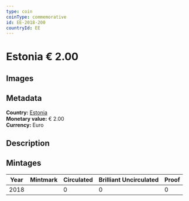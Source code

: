 ```yaml
---
type: coin
coinType: commemorative
id: EE-2018-200
countryId: EE
---
```


# Estonia € 2.00

## Images


## Metadata

**Country:** [Estonia](../../Countries/Estonia/index.md)\
**Monetary value:** € 2.00\
**Currency:** Euro

## Description


## Mintages

| Year | Mintmark | Circulated | Brilliant Uncirculated | Proof |
| ---- | -------- | ---------- | ---------------------- | ----- |
| 2018 |  | 0| 0 | 0 |
